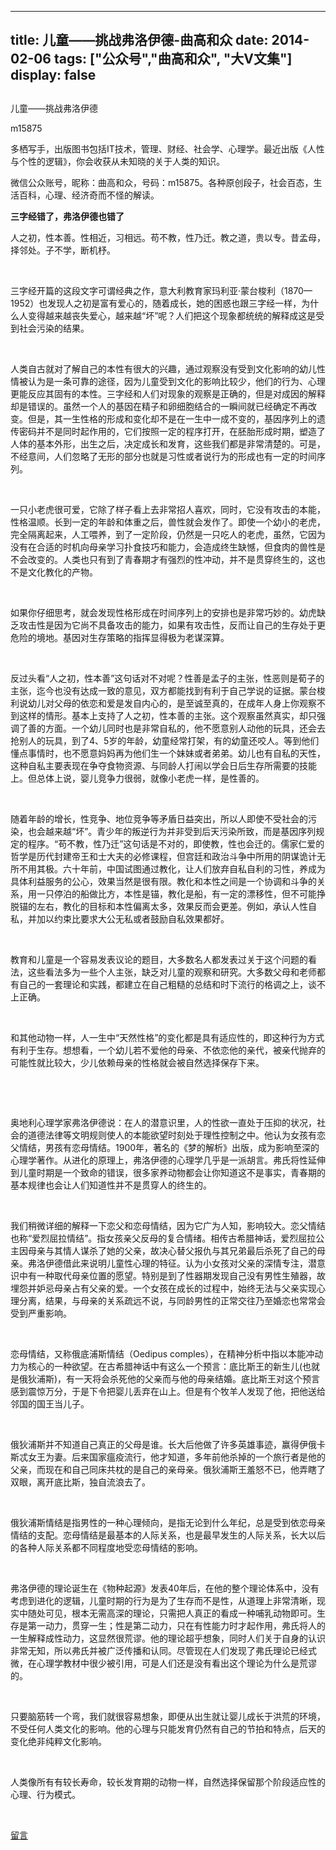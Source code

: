 
---
title:   儿童——挑战弗洛伊德-曲高和众
date: 2014-02-06
tags: ["公众号","曲高和众", "大V文集"]
display: false
---


## 



儿童——挑战弗洛伊德




m15875




多栖写手，出版图书包括IT技术，管理、财经、社会学、心理学。最近出版《人性与个性的逻辑》，你会收获从未知晓的关于人类的知识。


微信公众账号，昵称：曲高和众，号码：m15875。各种原创段子，社会百态，生活百科，心理、经济奇而不怪的解读。



**三字经错了，弗洛伊德也错了**

人之初，性本善。性相近，习相远。苟不教，性乃迁。教之道，贵以专。昔孟母，择邻处。子不学，断机杼。

&nbsp;

三字经开篇的这段文字可谓经典之作，意大利教育家玛利亚·蒙台梭利（1870—1952）也发现人之初是富有爱心的，随着成长，她的困惑也跟三字经一样，为什么人变得越来越丧失爱心，越来越“坏”呢？人们把这个现象都统统的解释成这是受到社会污染的结果。

&nbsp;

人类自古就对了解自己的本性有很大的兴趣，通过观察没有受到文化影响的幼儿性情被认为是一条可靠的途径，因为儿童受到文化的影响比较少，他们的行为、心理更能反应其固有的本性。三字经和人们对现象的观察是正确的，但是对成因的解释却是错误的。虽然一个人的基因在精子和卵细胞结合的一瞬间就已经确定不再改变。但是，其一生性格的形成和变化却不是在一生中一成不变的，基因序列上的遗传密码并不是同时起作用的，它们按照一定的程序打开，在胚胎形成时期，塑造了人体的基本外形，出生之后，决定成长和发育，这些我们都是非常清楚的。可是，不经意间，人们忽略了无形的部分也就是习性或者说行为的形成也有一定的时间序列。

&nbsp;

一只小老虎很可爱，它除了样子看上去非常招人喜欢，同时，它没有攻击的本能，性格温顺。长到一定的年龄和体重之后，兽性就会发作了。即使一个幼小的老虎，完全隔离起来，人工喂养，到了一定阶段，仍然是一只吃人的老虎，虽然，它因为没有在合适的时机向母亲学习扑食技巧和能力，会造成终生缺憾，但食肉的兽性是不会改变的。人类也只有到了青春期才有强烈的性冲动，并不是贯穿终生的，这也不是文化教化的产物。

&nbsp;

如果你仔细思考，就会发现性格形成在时间序列上的安排也是非常巧妙的。幼虎缺乏攻击性是因为它尚不具备攻击的能力，如果有攻击性，反而让自己的生存处于更危险的境地。基因对生存策略的指挥显得极为老谋深算。

&nbsp;

反过头看“人之初，性本善”这句话对不对呢？性善是孟子的主张，性恶则是荀子的主张，迄今也没有达成一致的意见，双方都能找到有利于自己学说的证据。蒙台梭利说幼儿对父母的依恋和爱是发自内心的，是至诚至真的，在成年人身上你观察不到这样的情形。基本上支持了人之初，性本善的主张。这个观察虽然真实，却只强调了善的方面。一个幼儿同时也是非常自私的，他不愿意别人动他的玩具，还会去抢别人的玩具，到了4、5岁的年龄，幼童经常打架，有的幼童还咬人。等到他们懂点事情时，也不愿意妈妈再为他们生一个妹妹或者弟弟。幼儿也有自私的天性，这种自私主要表现在争夺食物资源、与同龄人打闹以学会日后生存所需要的技能上。但总体上说，婴儿竞争力很弱，就像小老虎一样，是性善的。

&nbsp;

随着年龄的增长，性竞争、地位竞争等矛盾日益突出，所以人即使不受社会的污染，也会越来越“坏”。青少年的叛逆行为并非受到后天污染所致，而是基因序列规定的程序。“苟不教，性乃迁”这句话是不对的，即使教，性也会迁的。儒家仁爱的哲学是历代封建帝王和士大夫的必修课程，但宫廷和政治斗争中所用的阴谋诡计无所不用其极。六十年前，中国试图通过教化，让人们放弃自私自利的习性，养成为具体利益服务的公心，效果当然是很有限。教化和本性之间是一个协调和斗争的关系，用一只停泊的船做比方，本性是锚，教化是船，有一定的漂移性，但不可能挣脱锚的左右，教化的目标和本性偏离太多，效果反而会更差。例如，承认人性自私，并加以约束比要求大公无私或者鼓励自私效果都好。

&nbsp;

教育和儿童是一个容易发表议论的题目，大多数名人都发表过关于这个问题的看法，这些看法多为一些个人主张，缺乏对儿童的观察和研究。大多数父母和老师都有自己的一套理论和实践，都建立在自己粗糙的总结和时下流行的格调之上，谈不上正确。

&nbsp;

和其他动物一样，人一生中“天然性格”的变化都是具有适应性的，即这种行为方式有利于生存。想想看，一个幼儿若不爱他的母亲、不依恋他的亲代，被亲代抛弃的可能性就比较大，少儿依赖母亲的性格就会被自然选择保存下来。

&nbsp;

&nbsp;

奥地利心理学家弗洛伊德说：在人的潜意识里，人的性欲一直处于压抑的状况，社会的道德法律等文明规则使人的本能欲望时刻处于理性控制之中。他认为女孩有恋父情结，男孩有恋母情结。1900年，著名的《梦的解析》出版，成为影响至深的心理学著作。从进化的原理上，弗洛伊德的心理学几乎是一派胡言。弗氏将性延伸到儿童时期是一个致命的错误，很多家养动物都会让你知道这不是事实，青春期的基本规律也会让人们知道性并不是贯穿人的终生的。

&nbsp;

我们稍微详细的解释一下恋父和恋母情结，因为它广为人知，影响较大。恋父情结也称“爱烈屈拉情结”。指女孩亲父反母的复合情绪。相传古希腊神话，爱烈屈拉公主因母亲与其情人谋杀了她的父亲，故决心替父报仇与其兄弟最后杀死了自己的母亲。弗洛伊德借此来说明儿童性心理的特征。认为小女孩对父亲的深情专注，潜意识中有一种取代母亲位置的愿望。特别是到了性器期发现自己没有男性生殖器，故埋怨并妒忌母亲占有父亲的爱。一个女孩在成长的过程中，始终无法与父亲实现心理分离，结果，与母亲的关系疏远不说，与同龄男性的正常交往乃至婚恋也常常会受到严重影响。

&nbsp;

恋母情结，又称俄底浦斯情结（Oedipus comples），在精神分析中指以本能冲动力为核心的一种欲望。在古希腊神话中有这么一个预言：底比斯王的新生儿(也就是俄狄浦斯)，有一天将会杀死他的父亲而与他的母亲结婚。底比斯王对这个预言感到震惊万分，于是下令把婴儿丢弃在山上。但是有个牧羊人发现了他，把他送给邻国的国王当儿子。

&nbsp;

俄狄浦斯并不知道自己真正的父母是谁。长大后他做了许多英雄事迹，赢得伊俄卡斯忒女王为妻。后来国家瘟疫流行，他才知道，多年前他杀掉的一个旅行者是他的父亲，而现在和自己同床共枕的是自己的亲母亲。俄狄浦斯王羞怒不已，他弄瞎了双眼，离开底比斯，独自流浪去了。

&nbsp;

俄狄浦斯情结是指男性的一种心理倾向，是指无论到什么年纪，总是受到依恋母亲情结的支配。恋母情结是最基本的人际关系，也是最早发生的人际关系，长大以后的各种人际关系都不同程度地受恋母情结的影响。

&nbsp;

弗洛伊德的理论诞生在《物种起源》发表40年后，在他的整个理论体系中，没有考虑到进化的逻辑，儿童时期的行为是为了生存而不是性，从道理上非常清晰，现实中随处可见，根本无需高深的理论，只需把人真正的看成一种哺乳动物即可。生存是第一动力，贯穿一生；性是第二动力，只在有性能力时才起作用，弗氏将人的一生解释成性动力，这显然很荒谬。他的理论超乎想象，同时人们关于自身的认识非常无知，所以弗氏并被广泛传播和认同。尽管现在人们发现了弗氏理论已经式微，在心理学教材中很少被引用，可是人们还是没有看出这个理论为什么是荒谬的。

&nbsp;

只要脑筋转一个弯，我们就很容易想象，即便从出生就让婴儿成长于洪荒的环境，不受任何人类文化的影响。他的心理与只能发育仍然有自己的节拍和特点，后天的变化绝非纯粹文化影响。

&nbsp;

人类像所有有较长寿命，较长发育期的动物一样，自然选择保留那个阶段适应性的心理、行为模式。

&nbsp;











[留言](javascript:;)


